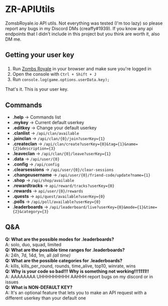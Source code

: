 # ZR-APIUtils
ZomsbRoyale.io API utils. Not everything was tested (I'm too lazy) so please report any bugs in my Discord DMs (creaffy#1939). If you know any api endpoints that I didn't include in this project but you think are worth it, also DM me.

## Getting your user key
###
1. Run [Zombs Royale](https://zombsroyale.io/) in your browser and make sure you're logged in
2. Open the console with `Ctrl + Shift + J`
3. Run `console.log(game.options.userData.key);`

That's it. This is your user key.

## Commands
* **.help** -> Commands list
* **.mykey** -> Current default userkey
* **.editkey** -> Change your default userkey
* **.clanlist** -> `/api/clan/available`
* **.joinclan** -> `/api/clan/{0}/join?userKey={1}`
* **.createclan** -> `/api/clan/create?userKey={0}&tag={1}&name={2}&description={3}`
* **.leaveclan** -> `/api/clan/{0}/leave?userKey={1}`
* **.data** -> `/api/user/{0}`
* **.config** -> `/api/config`
* **.clearsessions** -> `/api/user/{0}/clear-sessions`
* **.changeusername** -> `/api/user/{0}/friend-code/update?name={1}`
* **.shop** -> `/api/shop/available`
* **.rewardtracks** -> `api/reward/tracks?userKey={0}`
* **.rewards** -> `api/user/{0}/rewards`
* **.quests** -> `api/quest/available?userKey={0}`
* **.polls** -> `/api/poll/available?userKey={0}`
* **.leaderboards** -> `/api/leaderboard/live?userKey={0}&mode={1}&time={2}&category={3}`

## Q&A
**Q: What are the possible modes for .leaderboards?**</br>
A: solo, duo, squad, limited</br>
**Q: What are the possible time ranges for .leaderboards?**</br>
A: 24h, 7d, 14d, 1m, all *(all time)*</br>
**Q: What are the possible categories for .leaderboards?**</br>
A: kills, kills_per_round, rounds, time_alive, top10, winrate, wins</br>
**Q: Why is your code so bad!!! Why is something not working!!!1111!!**</br>
A: AAAAAAAA UHHHHHHHHH AAHHH report bugs on my discord or in issues</br>
**Q: What is NON-DEFAULT KEY?**</br>
A: It's an optional feature that lets you to make an API request with a different userkey than your default one
